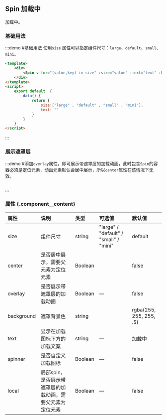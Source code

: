 ## Spin 加载中
加载中。

### 基础用法

:::demo #基础用法 使用`size` 属性可以指定组件尺寸：`large`、`default`、`small`、`mini`。

```html
<template>
    <div>
        <Spin v-for="(value,key) in size" :size="value" :text="text" :key="key"/>
    </div>
</template>
<script>
    export default  {
        data() {
            return {
                size:["large" , "default" , "small" , "mini"],
                text: ""
            }
        }
    }
</script>
```
:::
### 展示遮罩层

:::demo #添加`overlay`属性，即可展示带遮罩层的加载动画，此时包含`Spin`的容器必须是定位元素，动画元素默认会居中展示，所以`center`属性在该情况下无效。

```html

```
:::

### 属性 {.component__content}
| 属性      | 说明    | 类型      | 可选值       | 默认值   |
|:---------- |:-------- |:---------- |:-------------  |:-------- |
| size     | 组件尺寸   | string    | "large" / "default" / "small" / "mini"         |    default     |
| center     | 是否居中展示，需要父元素为定位元素   | Boolean    |    |     false   |
| overlay  | 是否展示带遮罩层的加载动画   | Boolean  |     —     |    false   |
| background  | 遮罩背景色   | string  |         |    rgba(255, 255, 255, .5)   |
| text  | 显示在加载图标下方的加载文案   | string  |     —     |    加载中   |
| spinner  | 是否自定义加载图标   | Boolean  |     —     |    false   |
| local  | 局部spin，是否展示带遮罩层的加载动画，需要父元素为定位元素   | Boolean  |     —     |    false   |
